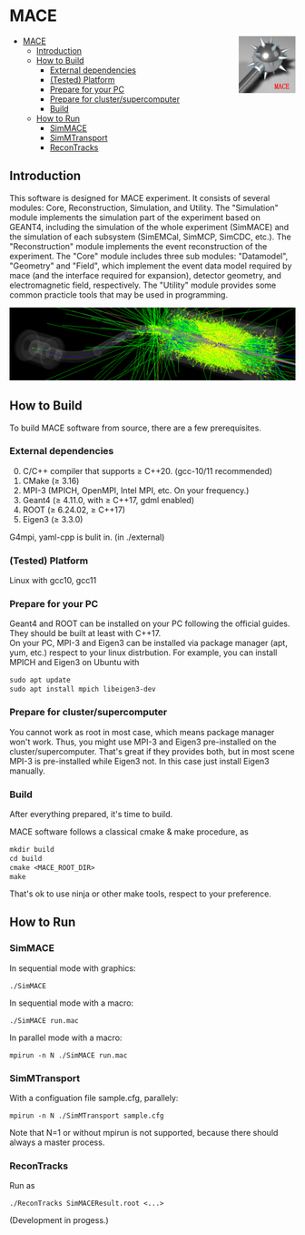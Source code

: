 # MACE

<img align="right" src="document/picture/MACE_logo_100x100.png"/>

- [MACE](#mace)
  - [Introduction](#introduction)
  - [How to Build](#how-to-build)
    - [External dependencies](#external-dependencies)
    - [(Tested) Platform](#tested-platform)
    - [Prepare for your PC](#prepare-for-your-pc)
    - [Prepare for cluster/supercomputer](#prepare-for-clustersupercomputer)
    - [Build](#build)
  - [How to Run](#how-to-run)
    - [SimMACE](#simmace)
    - [SimMTransport](#simmtransport)
    - [ReconTracks](#recontracks)

## Introduction

This software is designed for MACE experiment. It consists of several modules: Core, Reconstruction, Simulation, and Utility. The "Simulation" module implements the simulation part of the experiment based on GEANT4, including the simulation of the whole experiment (SimMACE) and the simulation of each subsystem (SimEMCal, SimMCP, SimCDC, etc.). The "Reconstruction" module implements the event reconstruction of the experiment. The "Core" module includes three sub modules: "Datamodel", "Geometry" and "Field", which implement the event data model required by mace (and the interface required for expansion), detector geometry, and electromagnetic field, respectively. The "Utility" module provides some common practicle tools that may be used in programming.

![SimMACE](document/picture/MACE_sim.png)

## How to Build

To build MACE software from source, there are a few prerequisites.

### External dependencies

0. C/C++ compiler that supports ≥ C++20. (gcc-10/11 recommended)
1. CMake   (≥ 3.16)
2. MPI-3   (MPICH, OpenMPI, Intel MPI, etc. On your frequency.)
3. Geant4  (≥ 4.11.0, with ≥ C++17, gdml enabled)
4. ROOT    (≥ 6.24.02, ≥ C++17)
5. Eigen3  (≥ 3.3.0)

G4mpi, yaml-cpp is bulit in. (in ./external)  

### (Tested) Platform

Linux with gcc10, gcc11

### Prepare for your PC  

Geant4 and ROOT can be installed on your PC following the official guides. They should be built at least with C++17.  
On your PC, MPI-3 and Eigen3 can be installed via package manager (apt, yum, etc.) respect to your linux distrbution. For example, you can install MPICH and Eigen3 on Ubuntu with

```shell
sudo apt update
sudo apt install mpich libeigen3-dev
```

### Prepare for cluster/supercomputer  

You cannot work as root in most case, which means package manager won't work. Thus, you might use MPI-3 and Eigen3 pre-installed on the cluster/supercomputer. That's great if they provides both, but in most scene MPI-3 is pre-installed while Eigen3 not. In this case just install Eigen3 manually.

### Build

After everything prepared, it's time to build.  

MACE software follows a classical cmake & make procedure, as

```shell
mkdir build
cd build
cmake <MACE_ROOT_DIR>
make
```

That's ok to use ninja or other make tools, respect to your preference.  

## How to Run

### SimMACE

In sequential mode with graphics:

```shell
./SimMACE
```

In sequential mode with a macro:

```shell
./SimMACE run.mac
```

In parallel mode with a macro:

```shell
mpirun -n N ./SimMACE run.mac
```

### SimMTransport

With a configuation file sample.cfg, parallely:

```shell
mpirun -n N ./SimMTransport sample.cfg
```

Note that N=1 or without mpirun is not supported, because there should always a master process.

### ReconTracks

Run as

```shell
./ReconTracks SimMACEResult.root <...>
```

(Development in progess.)
